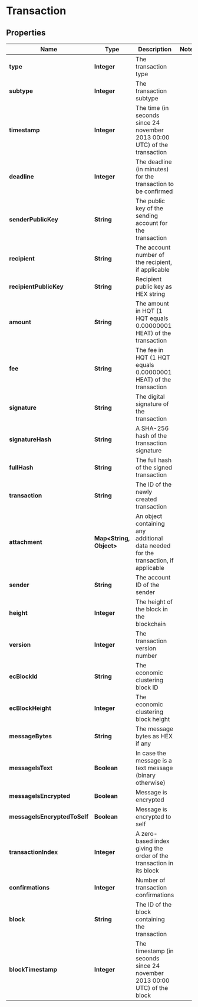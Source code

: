 # Transaction

## Properties
Name | Type | Description | Notes
------------ | ------------- | ------------- | -------------
**type** | **Integer** | The transaction type | 
**subtype** | **Integer** | The transaction subtype | 
**timestamp** | **Integer** | The time (in seconds since 24 november 2013 00:00 UTC) of the transaction | 
**deadline** | **Integer** | The deadline (in minutes) for the transaction to be confirmed | 
**senderPublicKey** | **String** | The public key of the sending account for the transaction | 
**recipient** | **String** | The account number of the recipient, if applicable | 
**recipientPublicKey** | **String** | Recipient public key as HEX string | 
**amount** | **String** | The amount in HQT (1 HQT equals 0.00000001 HEAT) of the transaction | 
**fee** | **String** | The fee in HQT (1 HQT equals 0.00000001 HEAT) of the transaction | 
**signature** | **String** | The digital signature of the transaction | 
**signatureHash** | **String** | A SHA-256 hash of the transaction signature | 
**fullHash** | **String** | The full hash of the signed transaction | 
**transaction** | **String** | The ID of the newly created transaction | 
**attachment** | **Map&lt;String, Object&gt;** | An object containing any additional data needed for the transaction, if applicable | 
**sender** | **String** | The account ID of the sender | 
**height** | **Integer** | The height of the block in the blockchain | 
**version** | **Integer** | The transaction version number | 
**ecBlockId** | **String** | The economic clustering block ID | 
**ecBlockHeight** | **Integer** | The economic clustering block height | 
**messageBytes** | **String** | The message bytes as HEX if any | 
**messageIsText** | **Boolean** | In case the message is a text message (binary otherwise) | 
**messageIsEncrypted** | **Boolean** | Message is encrypted | 
**messageIsEncryptedToSelf** | **Boolean** | Message is encrypted to self | 
**transactionIndex** | **Integer** | A zero-based index giving the order of the transaction in its block | 
**confirmations** | **Integer** | Number of transaction confirmations | 
**block** | **String** | The ID of the block containing the transaction | 
**blockTimestamp** | **Integer** | The timestamp (in seconds since 24 november 2013 00:00 UTC) of the block | 
